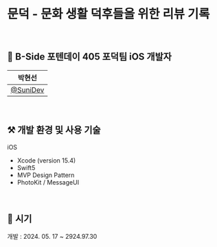 # 문덕 - 문화 생활 덕후들을 위한 리뷰 기록

<br>

## 🐥 B-Side 포텐데이 405 포덕팀 iOS 개발자
|박현선|
|:---:|
|[@SuniDev](https://github.com/SuniDev)|

<br>

## ⚒️ 개발 환경 및 사용 기술
iOS
- Xcode (version 15.4)
- Swift5
- MVP Design Pattern
- PhotoKit / MessageUI

<br>

## 📆 시기
개발 : 2024. 05. 17 ~ 2924.97.30


